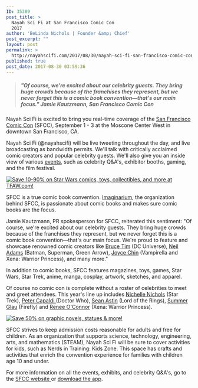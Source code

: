 ```yaml
---
ID: 35389
post_title: >
  Nayah Sci Fi at San Francisco Comic Con
  2017
author: 'BeLinda Nichols | Founder &amp; Chief'
post_excerpt: ""
layout: post
permalink: >
  http://nayahscifi.com/2017/08/30/nayah-sci-fi-san-francisco-comic-con-2017/
published: true
post_date: 2017-08-30 03:59:36
---
```

<blockquote>
<h5>"Of course, we're excited about our celebrity guests. They bring huge crowds because of the franchises they represent, but we never forget this is a comic book convention<em>—</em>that's our main focus." Jamie Kautzmann, San Francisco Comic Con</h5>
</blockquote>
Nayah Sci Fi is excited to bring you real-time coverage of the <a href="https://sanfrancomiccon.com/">San Francisco Comic Con</a> (SFCC), September 1 - 3 at the Moscone Center West in downtown San Francisco, CA.

Nayah Sci Fi (@nayahscifi) will be live tweeting throughout the day, and live broadcasting as bandwidth permits. We'll talk with critically acclaimed comic creators and popular celebrity guests. We'll also give you an inside view of various <a href="https://sanfrancomiccon.com/convention-events/">events</a>, such as celebrity Q&amp;A's, exhibitor booths, gaming, and the film festival.

<a href="http://shareasale.com/r.cfm?b=126022&amp;u=1521586&amp;m=8908&amp;urllink=&amp;afftrack=" target="_blank" rel="noopener noreferrer"><img src="http://static.shareasale.com/image/8908/728_SWBusts2.jpg" alt="Save 10-90% on Star Wars comics, toys, collectibles, and more at TFAW.com!" border="0" /></a>

SFCC is a true comic book convention. <a href="http://imaginariumagency.org/">Imaginarium</a>, the organization behind SFCC, is passionate about comic books and makes sure comic books are the focus.

Jamie Kautzmann, PR spokesperson for SFCC, reiterated this sentiment: "Of course, we're excited about our celebrity guests. They bring huge crowds because of the franchises they represent, but we never forget this is a comic book convention<em>—</em>that's our main focus. We're proud to feature and showcase renowned comic creators like <a href="https://en.wikipedia.org/wiki/Bruce_Timm">Bruce Tim</a> (DC Universe), <a href="https://en.wikipedia.org/wiki/Neal_Adams">Neil Adams</a> (Batman, Superman, Green Arrow), <a href="https://sanfrancomiccon.com/guest-bios/joyce-chin-bio/">Joyce Chin</a> (Vampirella and Xena: Warrior Princess), and many more."

In addition to comic books, SFCC features magazines, toys, games, Star Wars, Star Trek, anime, manga, cosplay, artwork, sketches, and apparel.

Of course no comic con is complete without a roster of celebrities to meet and greet attendees. This year's line up includes <a href="https://en.wikipedia.org/wiki/Nichelle_Nichols">Nichelle Nichols</a> (Star Trek), <a href="https://en.wikipedia.org/wiki/Peter_Capaldi">Peter Capaldi </a>(Doctor Who), <a href="https://en.wikipedia.org/wiki/Sean_Astin">Sean Astin</a> (Lord of the Rings), <a href="https://en.wikipedia.org/wiki/Nichelle_Nichols">Summer Glau</a> (Firefly) and <a href="https://en.wikipedia.org/wiki/Renee_O%27Connor">Renee O'Connor</a> (Xena: Warrior Princess).

<a href="http://shareasale.com/r.cfm?b=324392&amp;u=1521586&amp;m=8908&amp;urllink=&amp;afftrack=" target="_blank" rel="noopener noreferrer"><img src="http://static.shareasale.com/image/8908/728_schoolsale.jpg" alt="Save 50% on graphic novels, statues &amp; more!" border="0" /></a>

SFCC strives to keep admission costs reasonable for adults and free for children. As an organization that supports science, technology, engineering, arts, and mathematics (STEAM), Nayah Sci Fi will be sure to cover activities for kids, such as Nerds in Training: Kids Zone. This space has crafts and activities that enrich the convention experience for families with children age 10 and under.

For more information on all the events, exhibits, and celebrity Q&amp;A's, go to the <a href="https://sanfrancomiccon.com/">SFCC website </a>or <a href="https://sanfrancomiccon.com/convention-events/">download the app</a>.